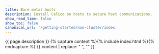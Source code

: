 ```yaml
---
title: Bare metal hosts
description: Install Calico on hosts to secure host communications.
show_read_time: false
show_toc: false
canonical_url: '/getting-started/non-cluster/index'
---
```

{{ page.description }}
{% capture content %}{% include index.html %}{% endcapture %}
{{ content | replace: "    ", "" }}
